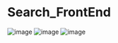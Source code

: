 # Search_FrontEnd
![image](https://user-images.githubusercontent.com/50992812/199659611-b3246e62-4e22-4ab1-9cd7-e5d05d645d17.png)
![image](https://user-images.githubusercontent.com/50992812/199659713-c2b6cbf3-8bd0-4184-bd5d-3363acb2e900.png)
![image](https://user-images.githubusercontent.com/50992812/199659742-f96bae4d-6b63-4e29-a4d8-d53a207585dd.png)
